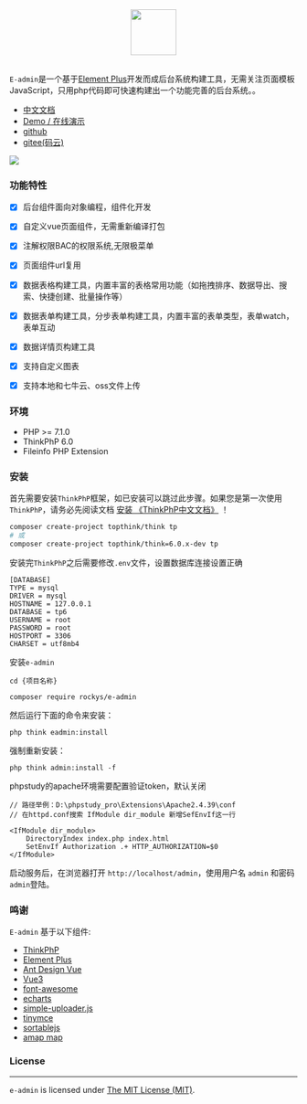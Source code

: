 <div align="center">
    <img src="http://rocky-git.gitee.io/e-admin-sites/static/logo.50c3504.png" height="80"> 
</div>
<br>
<p align=""><code>E-admin</code>是一个基于<a href="https://www.laravel-admin.org/" target="_blank">Element Plus</a>开发而成后台系统构建工具，无需关注页面模板JavaScript，只用php代码即可快速构建出一个功能完善的后台系统。。</p>


- [中文文档](http://rocky-git.gitee.io/e-admin-sites/#/zh-CN/component/installation)
- [Demo / 在线演示](https://eadmin.togy.com.cn)
- [github](https://github.com/rocky-git/E-admin)
- [gitee(码云)](https://gitee.com/rocky-git/eadmin)



![](http://rocky-git.gitee.io/e-admin-sites/static/theme-index-bg1.fed340c.png)




### 功能特性

- [x] 后台组件面向对象编程，组件化开发
- [x] 自定义vue页面组件，无需重新编译打包
- [x] 注解权限BAC的权限系统,无限极菜单
- [x] 页面组件url复用
- [x] 数据表格构建工具，内置丰富的表格常用功能（如拖拽排序、数据导出、搜索、快捷创建、批量操作等）
- [x] 数据表单构建工具，分步表单构建工具，内置丰富的表单类型，表单watch，表单互动
- [x] 数据详情页构建工具
- [x] 支持自定义图表
- [x] 支持本地和七牛云、oss文件上传


### 环境
 - PHP >= 7.1.0
 - ThinkPhP 6.0
 - Fileinfo PHP Extension

### 安装


首先需要安装`ThinkPhP`框架，如已安装可以跳过此步骤。如果您是第一次使用`ThinkPhP`，请务必先阅读文档 [安装 《ThinkPhP中文文档》](https://www.kancloud.cn/manual/thinkphp6_0/1037481) ！
```bash
composer create-project topthink/think tp
# 或
composer create-project topthink/think=6.0.x-dev tp
```

安装完`ThinkPhP`之后需要修改`.env`文件，设置数据库连接设置正确

```dotenv
[DATABASE]
TYPE = mysql
DRIVER = mysql
HOSTNAME = 127.0.0.1
DATABASE = tp6
USERNAME = root
PASSWORD = root
HOSTPORT = 3306
CHARSET = utf8mb4
```

安装`e-admin`


```
cd {项目名称}

composer require rockys/e-admin
```

然后运行下面的命令来安装：

```
php think eadmin:install
```

强制重新安装：

```
php think admin:install -f
```

phpstudy的apache环境需要配置验证token，默认关闭
```dotenv
// 路径举例：D:\phpstudy_pro\Extensions\Apache2.4.39\conf
// 在httpd.conf搜索 IfModule dir_module 新增SefEnvIf这一行

<IfModule dir_module>
    DirectoryIndex index.php index.html
    SetEnvIf Authorization .+ HTTP_AUTHORIZATION=$0
</IfModule>
```

启动服务后，在浏览器打开 `http://localhost/admin`，使用用户名 `admin` 和密码 `admin`登陆。




### 鸣谢
`E-admin` 基于以下组件:

+ [ThinkPhP](http://www.thinkphp.cn/)
+ [Element Plus](https://element-plus.gitee.io/)
+ [Ant Design Vue](https://2x.antdv.com/)
+ [Vue3](https://cn.vuejs.org/)
+ [font-awesome](http://fontawesome.io)
+ [echarts](https://echarts.apache.org/)
+ [simple-uploader.js](https://github.com/simple-uploader/Uploader)
+ [tinymce](https://www.tiny.cloud/)
+ [sortablejs](http://www.sortablejs.com/)
+ [amap map](https://www.amap.com/)


### License
------------
`e-admin` is licensed under [The MIT License (MIT)](LICENSE).
